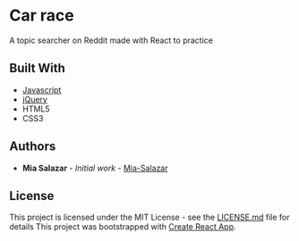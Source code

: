# Car race

A topic searcher on Reddit made with React to practice

## Built With

* [Javascript](https://es.reactjs.org/)
* [jQuery](https://jquery.com/)
* HTML5
* CSS3

## Authors

* **Mia Salazar** - *Initial work* - [Mia-Salazar](https://github.com/Mia-Salazar)

## License

This project is licensed under the MIT License - see the [LICENSE.md](LICENSE.md) file for details
This project was bootstrapped with [Create React App](https://github.com/facebook/create-react-app).
